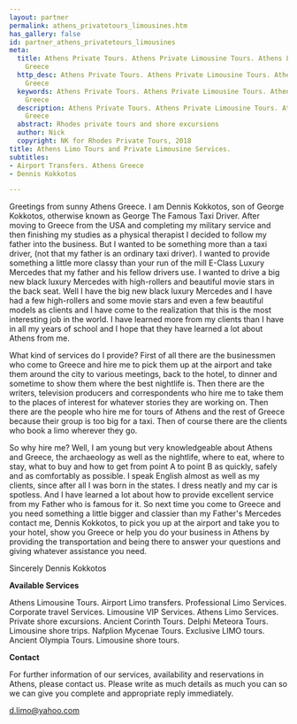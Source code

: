 ```yaml
---
layout: partner
permalink: athens_privatetours_limousines.htm
has_gallery: false
id: partner_athens_privatetours_limousines
meta:
  title: Athens Private Tours. Athens Private Limousine Tours. Athens Limo Transfers.
    Greece
  http_desc: Athens Private Tours. Athens Private Limousine Tours. Athens Limo Transfers.
    Greece
  keywords: Athens Private Tours. Athens Private Limousine Tours. Athens Limo Transfers.
    Greece
  description: Athens Private Tours. Athens Private Limousine Tours. Athens Limo Transfers.
    Greece
  abstract: Rhodes private tours and shore excursions
  author: Nick
  copyright: NK for Rhodes Private Tours, 2018
title: Athens Limo Tours and Private Limousine Services.
subtitles:
- Airport Transfers. Athens Greece
- Dennis Kokkotos

---
```

Greetings from sunny Athens Greece. I am Dennis Kokkotos, son of George Kokkotos, otherwise known as George The Famous Taxi Driver. After moving to Greece from the USA and completing my military service and then finishing my studies as a physical therapist I decided to follow my father into the business. But I wanted to be something more than a taxi driver, (not that my father is an ordinary taxi driver). I wanted to provide something a little more classy than your run of the mill E-Class Luxury Mercedes that my father and his fellow drivers use. I wanted to drive a big new black luxury Mercedes with high-rollers and beautiful movie stars in the back seat. Well I have the big new black luxury Mercedes and I have had a few high-rollers and some movie stars and even a few beautiful models as clients and I have come to the realization that this is the most interesting job in the world. I have learned more from my clients than I have in all my years of school and I hope that they have learned a lot about Athens from me.

What kind of services do I provide? First of all there are the businessmen who come to Greece and hire me to pick them up at the airport and take them around the city to various meetings, back to the hotel, to dinner and sometime to show them where the best nightlife is. Then there are the writers, television producers and correspondents who hire me to take them to the places of interest for whatever stories they are working on. Then there are the people who hire me for tours of Athens and the rest of Greece because their group is too big for a taxi. Then of course there are the clients who book a limo wherever they go.

So why hire me? Well, I am young but very knowledgeable about Athens and Greece, the archaeology as well as the nightlife, where to eat, where to stay, what to buy and how to get from point A to point B as quickly, safely and as comfortably as possible. I speak English almost as well as my clients, since after all I was born in the states. I dress neatly and my car is spotless. And I have learned a lot about how to provide excellent service from my Father who is famous for it. So next time you come to Greece and you need something a little bigger and classier than my Father's Mercedes contact me, Dennis Kokkotos, to pick you up at the airport and take you to your hotel, show you Greece or help you do your business in Athens by providing the transportation and being there to answer your questions and giving whatever assistance you need.

Sincerely Dennis Kokkotos

**Available Services**

Athens Limousine Tours. Airport Limo transfers. Professional Limo Services. Corporate travel Services. Limousine VIP Services. Athens Limo Services. Private shore excursions. Ancient Corinth Tours. Delphi Meteora Tours. Limousine shore trips. Nafplion Mycenae Tours. Exclusive LIMO tours. Ancient Olympia Tours. Limousine shore tours.

**Contact**

For further information of our services, availability and reservations in Athens, please contact us. Please write as much details as much you can so we can give you complete and appropriate reply immediately.

[d.limo@yahoo.com](mailto:d.limo@yahoo.com?bcc=request@rhodesprivatetours.com "mailto:d.limo@yahoo.com")